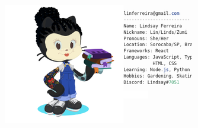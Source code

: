 
<img align="left" src="https://raw.githubusercontent.com/linferreira/linferreira/main/octocat-1665779228277.png" alt="Octocat" width="320" /> 

```csharp
linferreira@gmail.com
-------------------------
Name: Lindsay Ferreira
Nickname: Lin/Linds/Zumi
Pronouns: She/Her
Location: Sorocaba/SP, Brazil
Frameworks: React
Languages: JavaScript, TypeScript,
           HTML, CSS
Learning: Node.js, Python
Hobbies: Gardening, Skating, Embroider
Discord: Lindsay#7051
```
<p align="left">
  &nbsp; &nbsp; &nbsp; &nbsp; &nbsp;
<a href="https://linkedin.com/in/lfcferreira" target="_blank"><img align="left" alt="Lindsay Ferreira | LinkedIn" width="22px" src="https://github.com/Aakarsh-B/trying-repos/blob/master/linkedin.svg" />
<a href="https://instagram.com/linferrera" target="_blank"><img align="left" alt="Lindsay Ferreira | Instagram" width="22px" src="https://github.com/Aakarsh-B/trying-repos/blob/master/insta.svg" />
<a href="https://twitter.com/semlohan" target="_blank"><img align="left" alt="Lindsay Ferreira | Twitter" width="22px" src="https://github.com/Aakarsh-B/trying-repos/blob/master/twitter.svg" />
</p>
